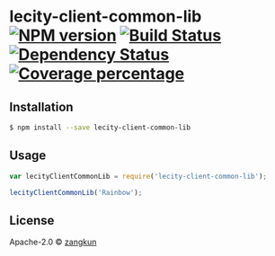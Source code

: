 # lecity-client-common-lib [![NPM version][npm-image]][npm-url] [![Build Status][travis-image]][travis-url] [![Dependency Status][daviddm-image]][daviddm-url] [![Coverage percentage][coveralls-image]][coveralls-url]
> 

## Installation

```sh
$ npm install --save lecity-client-common-lib
```

## Usage

```js
var lecityClientCommonLib = require('lecity-client-common-lib');

lecityClientCommonLib('Rainbow');
```
## License

Apache-2.0 © [zangkun]()


[npm-image]: https://badge.fury.io/js/lecity-client-common-lib.svg
[npm-url]: https://npmjs.org/package/lecity-client-common-lib
[travis-image]: https://travis-ci.org//lecity-client-common-lib.svg?branch=master
[travis-url]: https://travis-ci.org//lecity-client-common-lib
[daviddm-image]: https://david-dm.org//lecity-client-common-lib.svg?theme=shields.io
[daviddm-url]: https://david-dm.org//lecity-client-common-lib
[coveralls-image]: https://coveralls.io/repos//lecity-client-common-lib/badge.svg
[coveralls-url]: https://coveralls.io/r//lecity-client-common-lib

